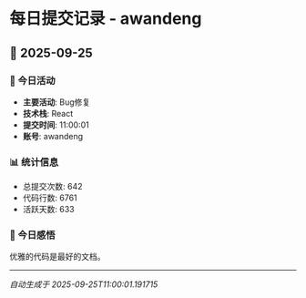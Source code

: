 # 每日提交记录 - awandeng

## 📅 2025-09-25

### 🎯 今日活动
- **主要活动**: Bug修复
- **技术栈**: React
- **提交时间**: 11:00:01
- **账号**: awandeng

### 📊 统计信息
- 总提交次数: 642
- 代码行数: 6761
- 活跃天数: 633

### 💭 今日感悟
优雅的代码是最好的文档。

---
*自动生成于 2025-09-25T11:00:01.191715*
